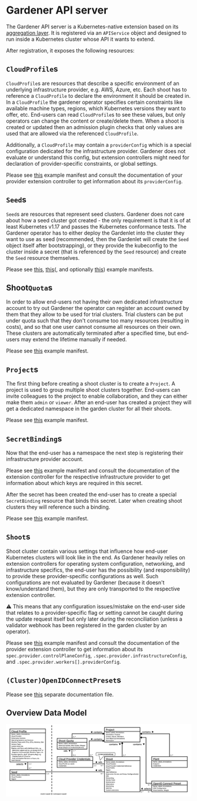 # Gardener API server

The Gardener API server is a Kubernetes-native extension based on its [aggregation layer](https://kubernetes.io/docs/concepts/extend-kubernetes/api-extension/apiserver-aggregation/).
It is registered via an `APIService` object and designed to run inside a Kubernetes cluster whose API it wants to extend.

After registration, it exposes the following resources:

## `CloudProfile`s

`CloudProfile`s are resources that describe a specific environment of an underlying infrastructure provider, e.g. AWS, Azure, etc.
Each shoot has to reference a `CloudProfile` to declare the environment it should be created in.
In a `CloudProfile` the gardener operator specifies certain constraints like available machine types, regions, which Kubernetes versions they want to offer, etc.
End-users can read `CloudProfile`s to see these values, but only operators can change the content or create/delete them.
When a shoot is created or updated then an admission plugin checks that only values are used that are allowed via the referenced `CloudProfile`.

Additionally, a `CloudProfile` may contain a `providerConfig` which is a special configuration dedicated for the infrastructure provider.
Gardener does not evaluate or understand this config, but extension controllers might need for declaration of provider-specific constraints, or global settings.

Please see [this](../../example/30-cloudprofile.yaml) example manifest and consult the documentation of your provider extension controller to get information about its `providerConfig`.

## `Seed`s

`Seed`s are resources that represent seed clusters.
Gardener does not care about how a seed cluster got created - the only requirement is that it is of at least Kubernetes v1.17 and passes the Kubernetes conformance tests.
The Gardener operator has to either deploy the Gardenlet into the cluster they want to use as seed (recommended, then the Gardenlet will create the `Seed` object itself after bootstrapping), or they provide the kubeconfig to the cluster inside a secret (that is referenced by the `Seed` resource) and create the `Seed` resource themselves.

Please see [this](../../example/45-secret-seed-backup.yaml), [this](../../example/50-seed.yaml)(, and optionally [this](../../example/40-secret-seed.yaml)) example manifests.

## Shoot`Quota`s

In order to allow end-users not having their own dedicated infrastructure account to try out Gardener the operator can register an account owned by them that they allow to be used for trial clusters.
Trial clusters can be put under quota such that they don't consume too many resources (resulting in costs), and so that one user cannot consume all resources on their own.
These clusters are automatically terminated after a specified time, but end-users may extend the lifetime manually if needed.

Please see [this](../../example/60-quota.yaml) example manifest.

## `Project`s

The first thing before creating a shoot cluster is to create a `Project`.
A project is used to group multiple shoot clusters together.
End-users can invite colleagues to the project to enable collaboration, and they can either make them `admin` or `viewer`.
After an end-user has created a project they will get a dedicated namespace in the garden cluster for all their shoots.

Please see [this](../../example/05-project-dev.yaml) example manifest.

## `SecretBinding`s

Now that the end-user has a namespace the next step is registering their infrastructure provider account.

Please see [this](../../example/70-secret-provider.yaml) example manifest and consult the documentation of the extension controller for the respective infrastructure provider to get information about which keys are required in this secret.

After the secret has been created the end-user has to create a special `SecretBinding` resource that binds this secret.
Later when creating shoot clusters they will reference such a binding.

Please see [this](../../example/80-secretbinding.yaml) example manifest.

## `Shoot`s

Shoot cluster contain various settings that influence how end-user Kubernetes clusters will look like in the end.
As Gardener heavily relies on extension controllers for operating system configuration, networking, and infrastructure specifics, the end-user has the possibility (and responsibility) to provide these provider-specific configurations as well.
Such configurations are not evaluated by Gardener (because it doesn't know/understand them), but they are only transported to the respective extension controller.

:warning: This means that any configuration issues/mistake on the end-user side that relates to a provider-specific flag or setting cannot be caught during the update request itself but only later during the reconciliation (unless a validator webhook has been registered in the garden cluster by an operator).

Please see [this](../../example/90-shoot.yaml) example manifest and consult the documentation of the provider extension controller to get information about its `spec.provider.controlPlaneConfig`, `.spec.provider.infrastructureConfig`, and `.spec.provider.workers[].providerConfig`.

## `(Cluster)OpenIDConnectPreset`s

Please see [this](../usage/openidconnect-presets.md) separate documentation file.

## Overview Data Model

![Gardener Overview Data Model](images/gardener-data-model-overview.png)
